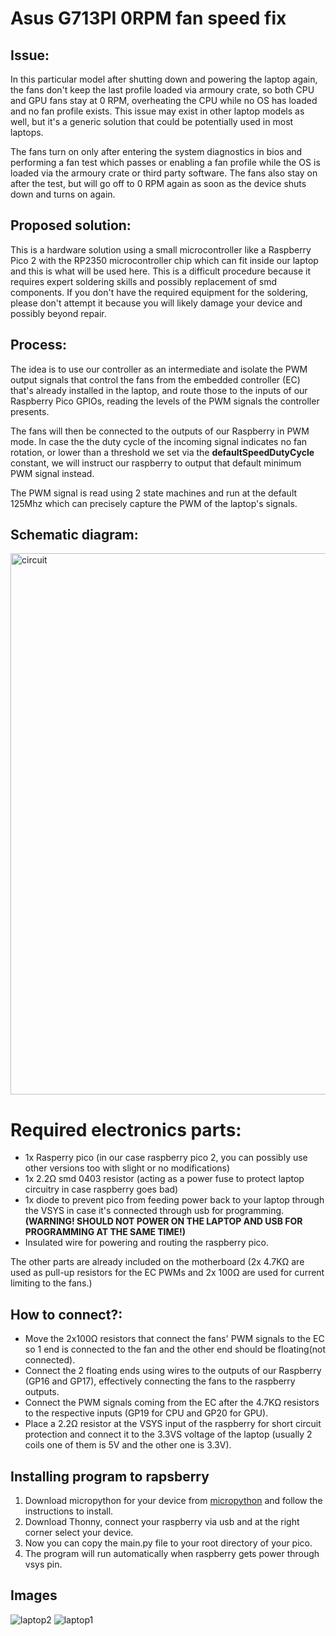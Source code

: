 # Asus G713PI 0RPM fan speed fix
## Issue: 
In this particular model after shutting down and powering the laptop again, the fans don't keep the last profile loaded via armoury crate, so both CPU and GPU fans stay at 0 RPM, overheating the CPU while no OS has loaded and no fan profile exists. This issue may exist in other laptop models as well, but it's a generic solution that could be potentially used in most laptops.

The fans turn on only after entering the system diagnostics in bios and performing a fan test which passes or enabling a fan profile while the OS is loaded via the armoury crate or third party software. The fans also stay on after the test, but will go off to 0 RPM again as soon as the device shuts down and turns on again.

## Proposed solution: 
This is a hardware solution using a small microcontroller like a Raspberry Pico 2 with the RP2350 microcontroller chip which can fit inside our laptop and this is what will be used here. This is a difficult procedure because it requires expert soldering skills and possibly replacement of smd components. If you don't have the required equipment for the soldering, please don't attempt it because you will likely damage your device and possibly beyond repair.

## Process:
The idea is to use our controller as an intermediate and isolate the PWM output signals that control the fans from the embedded controller (EC) that's already installed in the laptop, and route those to the inputs of our Raspberry Pico GPIOs, reading the levels of the PWM signals the controller presents.

The fans will then be connected to the outputs of our Raspberry in PWM mode. In case the the duty cycle of the incoming signal indicates no fan rotation, or lower than a threshold we set via the **defaultSpeedDutyCycle** constant, we will instruct our raspberry to output that default minimum PWM signal instead.

The PWM signal is read using 2 state machines and run at the default 125Mhz which can precisely capture the PWM of the laptop's signals.

## Schematic diagram:
<img width="866" alt="circuit" src="https://github.com/user-attachments/assets/3f600536-895f-4e2e-a7c8-fecf9c925a43" />

# Required electronics parts:
* 1x Rasperry pico (in our case raspberry pico 2, you can possibly use other versions too with slight or no modifications)  
* 1x 2.2Ω smd 0403 resistor (acting as a power fuse to protect laptop circuitry in case raspberry goes bad)
* 1x diode to prevent pico from feeding power back to your laptop through the VSYS in case it's connected through usb for programming. **(WARNING! SHOULD NOT POWER ON THE LAPTOP AND USB FOR PROGRAMMING AT THE SAME TIME!)**
* Insulated wire for powering and routing the raspberry pico.
  
The other parts are already included on the motherboard (2x 4.7ΚΩ are used as pull-up resistors for the EC PWMs and 2x 100Ω are used for current limiting to the fans.)

## How to connect?:
* Move the 2x100Ω resistors that connect the fans' PWM signals to the EC so 1 end is connected to the fan and the other end should be floating(not connected).
* Connect the 2 floating ends using wires to the outputs of our Raspberry (GP16 and GP17), effectively connecting the fans to the raspberry outputs.
* Connect the PWM signals coming from the EC after the 4.7KΩ resistors to the respective inputs (GP19 for CPU and GP20 for GPU).
* Place a 2.2Ω resistor at the VSYS input of the raspberry for short circuit protection and connect it to the 3.3VS voltage of the laptop (usually 2 coils one of them is 5V and the other one is 3.3V).

## Installing program to rapsberry
1. Download micropython for your device from [micropython](https://micropython.org/download/) and follow the instructions to install.
2. Download Thonny, connect your raspberry via usb and at the right corner select your device.
3. Now you can copy the main.py file to your root directory of your pico.
4. The program will run automatically when raspberry gets power through vsys pin.

## Images
![laptop2](https://github.com/user-attachments/assets/10ab43cd-39b1-4b6d-86f8-502fc4971833)
![laptop1](https://github.com/user-attachments/assets/ba9552c0-80b8-4fd3-8039-3fcb2006c14d)
